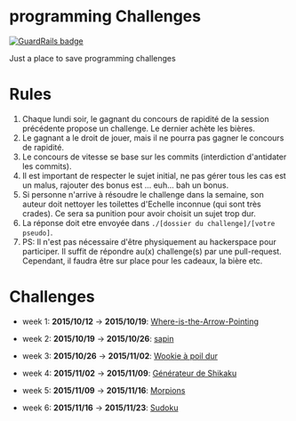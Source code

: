 # programming Challenges

[![GuardRails badge](https://badges.production.guardrails.io/moul/programmingChallenges.svg)](https://www.guardrails.io)

Just a place to save programming challenges

# Rules

1. Chaque lundi soir, le gagnant du concours de rapidité de la session précédente propose un challenge.
   Le dernier achète les bières.
2. Le gagnant a le droit de jouer, mais il ne pourra pas gagner le concours de rapidité.
3. Le concours de vitesse se base sur les commits (interdiction d'antidater les commits).
4. Il est important de respecter le sujet initial, ne pas gérer tous les cas est un malus, rajouter des bonus est ... euh... bah un bonus.
5. Si personne n'arrive à résoudre le challenge dans la semaine, son auteur doit nettoyer les toilettes d'Echelle inconnue (qui sont très crades).
   Ce sera sa punition pour avoir choisit un sujet trop dur.
6. La réponse doit etre envoyée dans `./[dossier du challenge]/[votre pseudo]`.
7. PS: Il n'est pas nécessaire d'être physiquement au hackerspace pour participer.
   Il suffit de répondre au(x) challenge(s) par une pull-request.
   Cependant, il faudra être sur place pour les cadeaux, la bière etc.


# Challenges

- week 1: **2015/10/12** -> **2015/10/19**: [Where-is-the-Arrow-Pointing](https://github.com/jeannedhack/programmingChallenges/tree/master/Where-is-the-Arrow-Pointing)
- week 2: **2015/10/19** -> **2015/10/26**: [sapin](https://github.com/jeannedhack/programmingChallenges/tree/master/sapin)

- week 3: **2015/10/26** -> **2015/11/02**: [Wookie à poil dur](https://github.com/jeannedhack/programmingChallenges/tree/master/wookie%20%C3%A0%20poil%20dur)

- week 4: **2015/11/02** -> **2015/11/09**: [Générateur de Shikaku](https://github.com/jeannedhack/programmingChallenges/tree/master/shikaku)

- week 5: **2015/11/09** -> **2015/11/16**: [Morpions](https://github.com/jeannedhack/programmingChallenges/tree/master/morpionsFights)

- week 6: **2015/11/16** -> **2015/11/23**: [Sudoku](https://github.com/jeannedhack/programmingChallenges/tree/master/sudoku)
